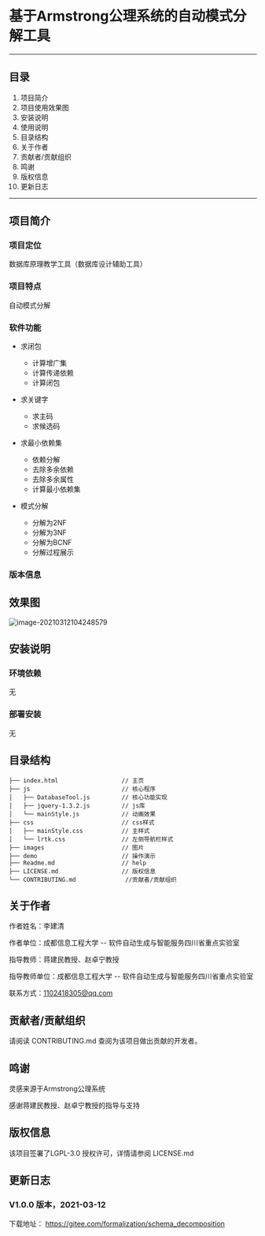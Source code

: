 # 基于Armstrong公理系统的自动模式分解工具

------

## 目录

1. 项目简介
2. 项目使用效果图
3. 安装说明
4. 使用说明
5. 目录结构
6. 关于作者
7. 贡献者/贡献组织
8. 鸣谢
9. 版权信息
10. 更新日志

------

## 项目简介

### 项目定位

数据库原理教学工具（数据库设计辅助工具）

### 项目特点

自动模式分解

### 软件功能

- 求闭包

  + 计算增广集
  + 计算传递依赖
  + 计算闭包

- 求关键字

  + 求主码
  + 求候选码

- 求最小依赖集

  + 依赖分解
  + 去除多余依赖
  + 去除多余属性
  + 计算最小依赖集

- 模式分解

  + 分解为2NF
  + 分解为3NF
  + 分解为BCNF
  + 分解过程展示

  

### 版本信息



## 效果图

![image-20210312104248579](C:\Users\ljq\AppData\Roaming\Typora\typora-user-images\image-20210312104248579.png)

## 安装说明

### 环境依赖

无

### 部署安装

无

## 目录结构

```
├── index.html                  // 主页
├── js                          // 核心程序
│   ├── DatabaseTool.js         // 核心功能实现
│   ├── jquery-1.3.2.js         // js库 
│   └── mainStyle.js         	// 动画效果
├── css							// css样式
│   ├── mainStyle.css           // 主样式
│   └── lrtk.css                // 左侧导航栏样式      
├── images                      // 图片
├── demo                        // 操作演示
├── Readme.md                   // help
├── LICENSE.md              	// 版权信息
└── CONTRIBUTING.md         	 //贡献者/贡献组织

```

## 关于作者

作者姓名：李建清

作者单位：成都信息工程大学 -- 软件自动生成与智能服务四川省重点实验室

指导教师：蒋建民教授、赵卓宁教授

指导教师单位：成都信息工程大学 -- 软件自动生成与智能服务四川省重点实验室

联系方式：1102418305@qq.com

## 贡献者/贡献组织

请阅读 CONTRIBUTING.md 查阅为该项目做出贡献的开发者。

## 鸣谢

灵感来源于Armstrong公理系统

感谢蒋建民教授、赵卓宁教授的指导与支持

## 版权信息

该项目签署了LGPL-3.0 授权许可，详情请参阅 LICENSE.md

## 更新日志

### V1.0.0 版本，2021-03-12

下载地址： https://gitee.com/formalization/schema_decomposition